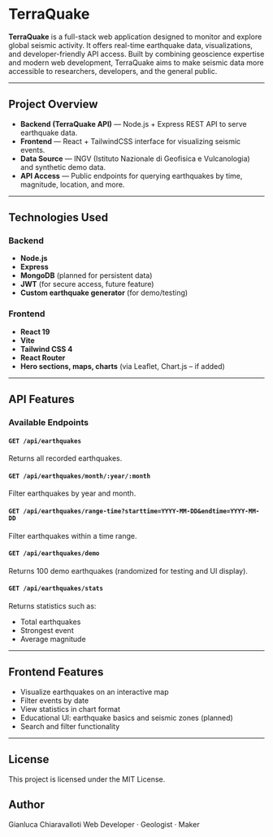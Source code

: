 # TerraQuake

**TerraQuake** is a full-stack web application designed to monitor and explore global seismic activity. It offers real-time earthquake data, visualizations, and developer-friendly API access. Built by combining geoscience expertise and modern web development, TerraQuake aims to make seismic data more accessible to researchers, developers, and the general public.

---

## Project Overview

- **Backend (TerraQuake API)** — Node.js + Express REST API to serve earthquake data.
- **Frontend** — React + TailwindCSS interface for visualizing seismic events.
- **Data Source** — INGV (Istituto Nazionale di Geofisica e Vulcanologia) and synthetic demo data.
- **API Access** — Public endpoints for querying earthquakes by time, magnitude, location, and more.

---

## Technologies Used

### Backend

- **Node.js**
- **Express**
- **MongoDB** (planned for persistent data)
- **JWT** (for secure access, future feature)
- **Custom earthquake generator** (for demo/testing)

### Frontend

- **React 19**
- **Vite**
- **Tailwind CSS 4**
- **React Router**
- **Hero sections, maps, charts** (via Leaflet, Chart.js – if added)

---

## API Features

### Available Endpoints

#### `GET /api/earthquakes`
Returns all recorded earthquakes.

#### `GET /api/earthquakes/month/:year/:month`
Filter earthquakes by year and month.

#### `GET /api/earthquakes/range-time?starttime=YYYY-MM-DD&endtime=YYYY-MM-DD`
Filter earthquakes within a time range.

#### `GET /api/earthquakes/demo`
Returns 100 demo earthquakes (randomized for testing and UI display).

#### `GET /api/earthquakes/stats`
Returns statistics such as:
- Total earthquakes
- Strongest event
- Average magnitude

---

## Frontend Features

- Visualize earthquakes on an interactive map
- Filter events by date
- View statistics in chart format
- Educational UI: earthquake basics and seismic zones (planned)
- Search and filter functionality

---

## License
This project is licensed under the MIT License.

## Author
Gianluca Chiaravalloti
Web Developer · Geologist · Maker

